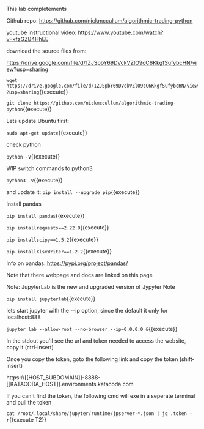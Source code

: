 
This lab completements 

Github repo: https://github.com/nickmccullum/algorithmic-trading-python

youtube instructional video: https://www.youtube.com/watch?v=xfzGZB4HhEE

download the source files from:

https://drive.google.com/file/d/1ZJSpbY69DVckVZlO9cC6KkgfSufybcHN/view?usp=sharing

`wget https://drive.google.com/file/d/1ZJSpbY69DVckVZlO9cC6KkgfSufybcHN/view?usp=sharing`{{execute}}

`git clone https://github.com/nickmccullum/algorithmic-trading-python`{{execute}}


Lets update Ubuntu first:

`sudo apt-get update`{{execute}}

check  python

`python -V`{{execute}}

WIP switch commands to python3

`python3 -V`{{execute}}

and update it:
`pip install --upgrade pip`{{execute}}

Install pandas

`pip install pandas`{{execute}}

`pip installrequests==2.22.0`{{execute}}

`pip installscipy==1.5.2`{{execute}}

`pip installXlsxWriter==1.2.2`{{execute}}

Info on pandas: https://pypi.org/project/pandas/

Note that there webpage and docs are linked on this page

Note: JupyterLab is the new and upgraded version of Jypyter Note

`pip install jupyterlab`{{execute}}

lets start jupyter with the --ip option, since the default it only for localhost:888

`jupyter lab --allow-root --no-browser --ip=0.0.0.0 &`{{execute}}


In the stdout you'll see the url and token needed to access the website, copy it (ctrl-insert)

Once you copy the token, goto the following link and copy the token (shift-insert)

 https://[[HOST_SUBDOMAIN]]-8888-[[KATACODA_HOST]].environments.katacoda.com

If you can't find the token, the following cmd will exe in a seperate terminal and pull the token 

`cat /root/.local/share/jupyter/runtime/jpserver-*.json | jq .token -r`{{execute T2}}

